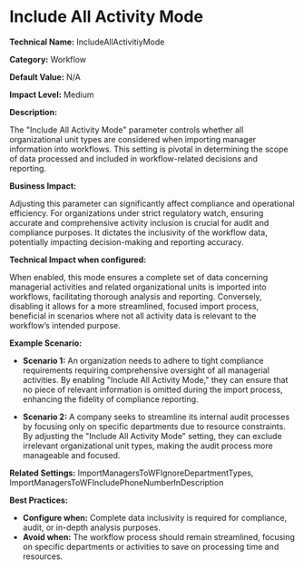 # Include All Activity Mode

**Technical Name:** IncludeAllActivitiyMode

**Category:** Workflow

**Default Value:** N/A

**Impact Level:** Medium

**Description:**

The "Include All Activity Mode" parameter controls whether all organizational unit types are considered when importing manager information into workflows. This setting is pivotal in determining the scope of data processed and included in workflow-related decisions and reporting.

**Business Impact:**

Adjusting this parameter can significantly affect compliance and operational efficiency. For organizations under strict regulatory watch, ensuring accurate and comprehensive activity inclusion is crucial for audit and compliance purposes. It dictates the inclusivity of the workflow data, potentially impacting decision-making and reporting accuracy.

**Technical Impact when configured:**

When enabled, this mode ensures a complete set of data concerning managerial activities and related organizational units is imported into workflows, facilitating thorough analysis and reporting. Conversely, disabling it allows for a more streamlined, focused import process, beneficial in scenarios where not all activity data is relevant to the workflow’s intended purpose.

**Example Scenario:**

- **Scenario 1:** An organization needs to adhere to tight compliance requirements requiring comprehensive oversight of all managerial activities. By enabling "Include All Activity Mode," they can ensure that no piece of relevant information is omitted during the import process, enhancing the fidelity of compliance reporting.
  
- **Scenario 2:** A company seeks to streamline its internal audit processes by focusing only on specific departments due to resource constraints. By adjusting the "Include All Activity Mode" setting, they can exclude irrelevant organizational unit types, making the audit process more manageable and focused.

**Related Settings:** ImportManagersToWFIgnoreDepartmentTypes, ImportManagersToWFIncludePhoneNumberInDescription

**Best Practices:** 
- **Configure when:** Complete data inclusivity is required for compliance, audit, or in-depth analysis purposes.
- **Avoid when:** The workflow process should remain streamlined, focusing on specific departments or activities to save on processing time and resources.
